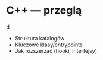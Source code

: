 # C++ — przeglą

d

- Struktura katalogów
- Kluczowe klasy/entrypoints
- Jak rozszerzać (hooki, interfejsy)
